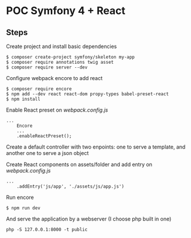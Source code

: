POC Symfony 4 + React
=====================

## Steps

Create project and install basic dependencies
```
$ composer create-project symfony/skeleton my-app
$ composer require annotations twig asset
$ composer require server --dev
```

Configure webpack encore to add react
```
$ composer require encore
$ npm add --dev react react-dom propy-types babel-preset-react
$ npm install
```

Enable React preset on *webpack.config.js*
```
...
    Encore
    ...
    .enableReactPreset();
```

Create a default controller with two enpoints: one to serve a template, and another one to serve a json object

Create React components on assets/folder and add entry on *webpack.config.js*
```
...
    .addEntry('js/app', './assets/js/app.js')
```

Run encore
```
$ npm run dev
```

And serve the application by a webserver (I choose php built in one)
```
php -S 127.0.0.1:8000 -t public
```

